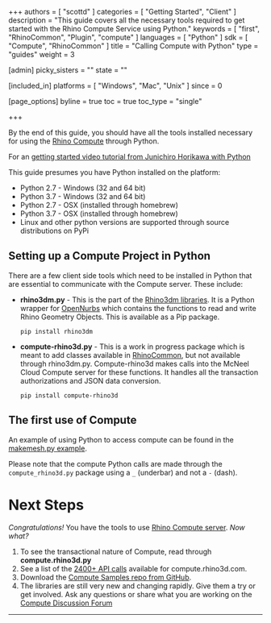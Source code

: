 +++
authors = [ "scottd" ]
categories = [ "Getting Started", "Client" ]
description = "This guide covers all the necessary tools required to get started with the Rhino Compute Service using Python."
keywords = [ "first", "RhinoCommon", "Plugin", "compute" ]
languages = [ "Python" ]
sdk = [ "Compute", "RhinoCommon" ]
title = "Calling Compute with Python"
type = "guides"
weight = 3

[admin]
picky_sisters = ""
state = ""

[included_in]
platforms = [ "Windows", "Mac", "Unix" ]
since = 0

[page_options]
byline = true
toc = true
toc_type = "single"

+++


By the end of this guide, you should have all the tools installed necessary for using the [Rhino Compute](https://www.rhino3d.com/compute) through Python.

For an [getting started video tutorial from Junichiro Horikawa with Python](https://youtu.be/XCkRXAEJMhg)


This guide presumes you have Python installed on the platform:

- Python 2.7 - Windows (32 and 64 bit)
- Python 3.7 - Windows (32 and 64 bit)
- Python 2.7 - OSX (installed through homebrew)
- Python 3.7 - OSX (installed through homebrew)
- Linux and other python versions are supported through source distributions on PyPi

## Setting up a Compute Project in Python

There are a few client side tools which need to be installed in Python that are essential to communicate with the Compute server. These include:

- **rhino3dm.py** -  This is the part of the [Rhino3dm libraries](https://github.com/mcneel/rhino3dm).  It is a Python wrapper for [OpenNurbs](https://developer.rhino3d.com/guides/opennurbs/) which contains the functions to read and write Rhino Geometry Objects. This is available as a Pip package.

  `pip install rhino3dm`

- **compute-rhino3d.py** - This is a work in progress package which is meant to add classes available in [RhinoCommon](https://developer.rhino3d.com/guides/rhinocommon/what-is-rhinocommon/), but not available through rhino3dm.py. Compute-rhino3d makes calls into the McNeel Cloud Compute server for these functions. It handles all the transaction authorizations and JSON data conversion.

  `pip install compute-rhino3d`

## The first use of Compute

An example of using Python to access compute can be found in the [makemesh.py example](https://github.com/mcneel/rhino3dm/tree/master/docs/python/samples/tkinter).

Please note that the compute Python calls are made through the `compute_rhino3d.py` package using a `_`  (underbar) and not a `-` (dash).

# Next Steps

*Congratulations!*  You have the tools to use [Rhino Compute server](https://www.rhino3d.com/compute).  *Now what?*

1. To see the transactional nature of Compute, read through **compute.rhino3d.py**
1. See a list of the [2400+ API calls](https://compute.rhino3d.com/sdk) available for compute.rhino3d.com.
1. Download the [Compute Samples repo from GitHub](https://github.com/mcneel/compute.rhino3d.samples).
1. The libraries are still very new and changing rapidly. Give them a try or get involved. Ask any questions or share what you are working on the [Compute Discussion Forum](https://discourse.mcneel.com/c/serengeti/compute-rhino3d)

---
